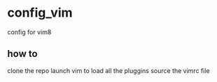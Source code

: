 # config_vim
config for vim8

## how to
clone the repo
launch vim to load all the pluggins
source the vimrc file
